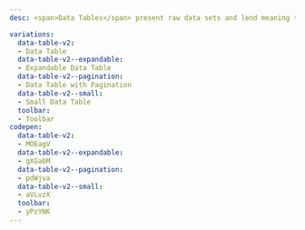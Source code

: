 ```yaml
---
desc: <span>Data Tables</span> present raw data sets and lend meaning to the data, while maintaining that the data is readable, scannable, and easily comparable.

variations:
  data-table-v2:
  - Data Table
  data-table-v2--expandable:
  - Expandable Data Table
  data-table-v2--pagination:
  - Data Table with Pagination
  data-table-v2--small:
  - Small Data Table
  toolbar:  
  - Toolbar
codepen:
  data-table-v2:
  - MOEagV
  data-table-v2--expandable:
  - gXGabM
  data-table-v2--pagination:
  - pdWjva
  data-table-v2--small:
  - aVLvzX
  toolbar:
  - yPzYNK
---
```

